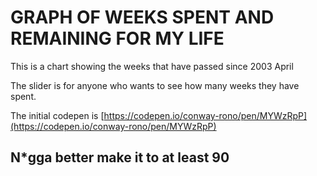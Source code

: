 # GRAPH OF WEEKS SPENT AND REMAINING FOR MY LIFE

This is a chart showing the weeks that have passed since 2003 April

The slider is for anyone who wants to see how many weeks they have spent.

The initial codepen is [https://codepen.io/conway-rono/pen/MYWzRpP](https://codepen.io/conway-rono/pen/MYWzRpP)

## N*gga better make it to at least 90